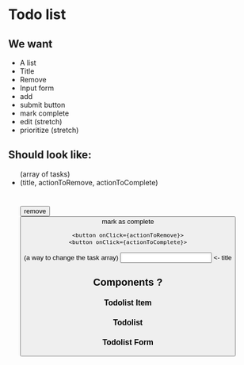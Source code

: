 # Todo list

## We want

- A list
- Title
- Remove
- Input form
- add
- submit button
- mark complete
- edit (stretch)
- prioritize (stretch)

## Should look like:

<ul> (array of tasks)
  <li> (title, actionToRemove, actionToComplete)
    <h1>
    <button> remove
    <button> mark as complete

    <button onClick={actionToRemove}>
    <button onClick={actionToComplete}>

<form> (a way to change the task array)
  <input> <- title
  <submit>

## Components ?

### Todolist Item
### Todolist
### Todolist Form